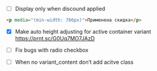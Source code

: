 - [ ]  Display only when discound applied
```html
<p media="(min-width: 766px)">Применена скидка</p>
```
- [x]  Make auto height adjusting for active container variant https://prnt.sc/G0Uq7MO7JAzD

- [ ]  Fix bugs with radio checkbox

- [ ]  When no variant_content don’t add acitve class
